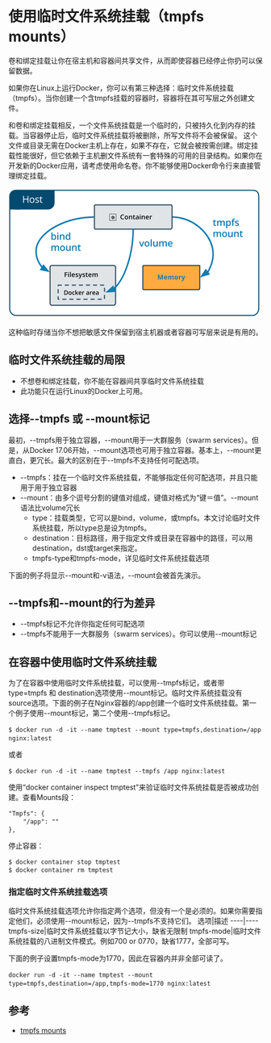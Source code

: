 # 使用临时文件系统挂载（tmpfs mounts）
卷和绑定挂载让你在宿主机和容器间共享文件，从而即使容器已经停止你扔可以保留数据。

如果你在Linux上运行Docker，你可以有第三种选择：临时文件系统挂载（tmpfs）。当你创建一个含tmpfs挂载的容器时，容器将在其可写层之外创建文件。

和卷和绑定挂载相反，一个文件系统挂载是一个临时的，只被持久化到内存的挂载。当容器停止后，临时文件系统挂载将被删除，所写文件将不会被保留。
这个文件或目录无需在Docker主机上存在，如果不存在，它就会被按需创建。绑定挂载性能很好，但它依赖于主机删文件系统有一套特殊的可用的目录结构。如果你在开发新的Docker应用，请考虑使用命名卷。你不能够使用Docker命令行来直接管理绑定挂载。

![types-of-mounts-tmpfs](https://github.com/wbb1975/blogs/blob/master/container/images/types-of-mounts-tmpfs.png)

这种临时存储当你不想把敏感文件保留到宿主机器或者容器可写层来说是有用的。
## 临时文件系统挂载的局限
+ 不想卷和绑定挂载，你不能在容器间共享临时文件系统挂载
+ 此功能只在运行Linux的Docker上可用。

## 选择--tmpfs 或 --mount标记
最初，--tmpfs用于独立容器，--mount用于一大群服务（swarm services）。但是，从Docker 17.06开始，--mount选项也可用于独立容器。基本上，--mount更直白，更冗长。最大的区别在于--tmpfs不支持任何可配选项。
- --tmpfs：挂在一个临时文件系统挂载，不能够指定任何可配选项，并且只能用于用于独立容器
- --mount：由多个逗号分割的键值对组成，键值对格式为“键＝值”。--mount语法比volume冗长
   + type：挂载类型，它可以是bind，volume，或tmpfs。本文讨论临时文件系统挂载，所以type总是设为tmpfs。
   + destination：目标路径，用于指定文件或目录在容器中的路径，可以用destination，dst或target来指定。
   + tmpfs-type和tmpfs-mode，详见临时文件系统挂载选项

下面的例子将显示--mount和-v语法，--mount会被首先演示。
## --tmpfs和--mount的行为差异
- --tmpfs标记不允许你指定任何可配选项
- --tmpfs不能用于一大群服务（swarm services）。你可以使用--mount标记
## 在容器中使用临时文件系统挂载
为了在容器中使用临时文件系统挂载，可以使用--tmpfs标记，或者带type=tmpfs 和 destination选项使用--mount标记。临时文件系统挂载没有source选项。下面的例子在Nginx容器的/app创建一个临时文件系统挂载。第一个例子使用--mount标记，第二个使用--tmpfs标记。

```$ docker run -d -it --name tmptest --mount type=tmpfs,destination=/app nginx:latest```

或者

```$ docker run -d -it --name tmptest --tmpfs /app nginx:latest```

使用“docker container inspect tmptest”来验证临时文件系统挂载是否被成功创建。查看Mounts段：
```
"Tmpfs": {
    "/app": ""
},
```
停止容器：
```
$ docker container stop tmptest
$ docker container rm tmptest
```
### 指定临时文件系统挂载选项
临时文件系统挂载选项允许你指定两个选项，但没有一个是必须的。如果你需要指定他们，必须使用--mount标记，因为--tmpfs不支持它们。
选项|描述
----|----
tmpfs-size|临时文件系统挂载以字节记大小，缺省无限制
tmpfs-mode|临时文件系统挂载的八进制文件模式。例如700 or 0770，缺省1777，全部可写。

下面的例子设置tmpfs-mode为1770，因此在容器内并非全部可读了。

```docker run -d -it --name tmptest --mount type=tmpfs,destination=/app,tmpfs-mode=1770 nginx:latest```

## 参考
- [tmpfs mounts](https://docs.docker.com/storage/tmpfs/)